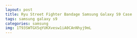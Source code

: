 ```yaml
---
layout: post
title: Ryu Street Fighter Bandage Samsung Galaxy S9 Case
tags: samsung galaxy s9
categories: samsung
img: 1T93SWTGX5qYUKXvesw1iA0CAnNhyj9mL
---
```


